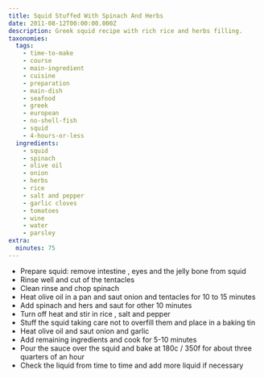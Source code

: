 ```yaml
---
title: Squid Stuffed With Spinach And Herbs
date: 2011-08-12T00:00:00.000Z
description: Greek squid recipe with rich rice and herbs filling.
taxonomies:
  tags:
    - time-to-make
    - course
    - main-ingredient
    - cuisine
    - preparation
    - main-dish
    - seafood
    - greek
    - european
    - no-shell-fish
    - squid
    - 4-hours-or-less
  ingredients:
    - squid
    - spinach
    - olive oil
    - onion
    - herbs
    - rice
    - salt and pepper
    - garlic cloves
    - tomatoes
    - wine
    - water
    - parsley
extra:
  minutes: 75
---
```

 - Prepare squid: remove intestine , eyes and the jelly bone from squid
 - Rinse well and cut of the tentacles
 - Clean rinse and chop spinach
 - Heat olive oil in a pan and saut onion and tentacles for 10 to 15 minutes
 - Add spinach and hers and saut for other 10 minutes
 - Turn off heat and stir in rice , salt and pepper
 - Stuff the squid taking care not to overfill them and place in a baking tin
 - Heat olive oil and saut onion and garlic
 - Add remaining ingredients and cook for 5-10 minutes
 - Pour the sauce over the squid and bake at 180c / 350f for about three quarters of an hour
 - Check the liquid from time to time and add more liquid if necessary
